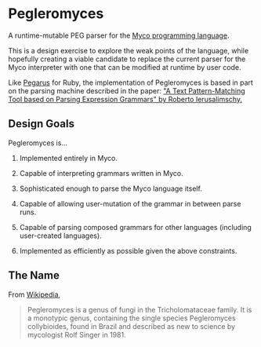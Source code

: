 
# Pegleromyces

A runtime-mutable PEG parser for the
[Myco programming language](https://github.com/jemc/myco).

This is a design exercise to explore the weak points of the language,
while hopefully creating a viable candidate to replace the current parser
for the Myco interpreter with one that can be modified at runtime by user code.

Like [Pegarus](https://github.com/brixen/pegarus) for Ruby,
the implementation of Pegleromyces is based in part
on the parsing machine described in the paper:
["A Text Pattern-Matching Tool based on Parsing Expression Grammars"
by Roberto Ierusalimschy.](http://www.inf.puc-rio.br/~roberto/docs/peg.pdf)

## Design Goals

Pegleromyces is...

1. Implemented entirely in Myco.

2. Capable of interpreting grammars written in Myco.

3. Sophisticated enough to parse the Myco language itself.

4. Capable of allowing user-mutation of the grammar in between parse runs.

5. Capable of parsing composed grammars for other languages (including user-created languages).

6. Implemented as efficiently as possible given the above constraints.


## The Name

From [Wikipedia](https://en.wikipedia.org/wiki/Pegleromyces),

> Pegleromyces is a genus of fungi in the Tricholomataceae family.
> It is a monotypic genus, containing the single species
> Pegleromyces collybioides, found in Brazil and described as
> new to science by mycologist Rolf Singer in 1981.
